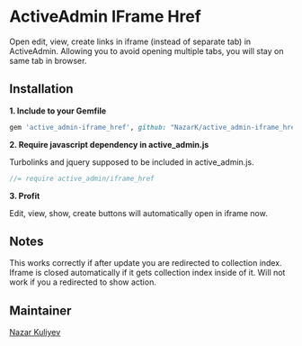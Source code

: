 # ActiveAdmin IFrame Href
Open edit, view, create links in iframe (instead of separate tab) in ActiveAdmin. Allowing you to avoid opening multiple tabs, you will stay on same tab in browser.


## Installation
**1. Include to your Gemfile**
```ruby
gem 'active_admin-iframe_href', github: "NazarK/active_admin-iframe_href"
```

**2. Require javascript dependency in active_admin.js**

Turbolinks and jquery supposed to be included in active_admin.js.

```javascript
//= require active_admin/iframe_href
```

**3. Profit**

Edit, view, show, create buttons will automatically open in iframe now.

## Notes
This works correctly if after update you are redirected to collection index. Iframe is closed automatically if it gets collection index inside of it. Will not work if you a redirected to show action.



## Maintainer
[Nazar Kuliyev](https://github.com/NazarK)
